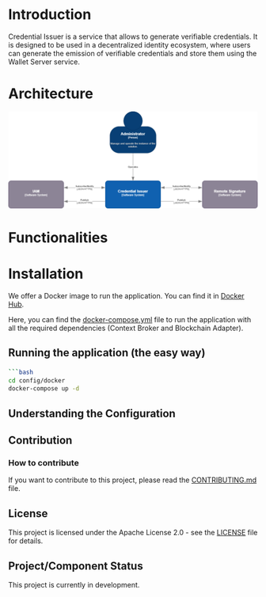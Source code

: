 
# Introduction
Credential Issuer is a service that allows to generate verifiable credentials. It is designed to be used in a decentralized identity ecosystem, where users can generate the emission of verifiable credentials and store them using the Wallet Server service.

# Architecture
![Architecture](docs/images/issuer-architecture.png)

# Functionalities

# Installation

We offer a Docker image to run the application. You can find it in [Docker Hub](https://hub.docker.com/repository/docker/puigcrentials/issuer-api/general).

Here, you can find the [docker-compose.yml](config/docker/compose.yml) file to run the application with all the required dependencies (Context Broker and Blockchain Adapter).

## Running the application (the easy way)
```bash
```bash
cd config/docker
docker-compose up -d
```

## Understanding the Configuration

## Contribution

### How to contribute
If you want to contribute to this project, please read the [CONTRIBUTING.md](CONTRIBUTING.md) file.

## License
This project is licensed under the Apache License 2.0 - see the [LICENSE](LICENSE) file for details.

## Project/Component Status
This project is currently in development.

